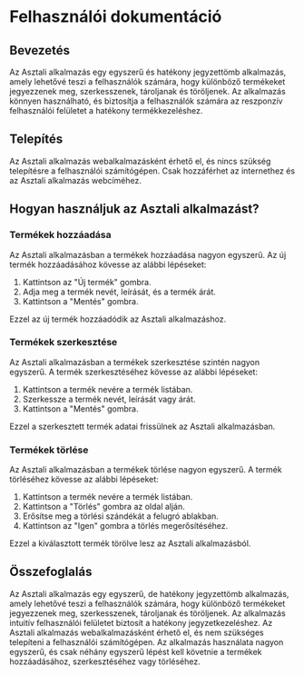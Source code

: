 # Felhasználói dokumentáció

## Bevezetés

Az Asztali alkalmazás egy egyszerű és hatékony jegyzettömb alkalmazás, amely lehetővé teszi a felhasználók számára, hogy különböző termékeket jegyezzenek meg, szerkesszenek, tároljanak és töröljenek. Az alkalmazás könnyen használható, és biztosítja a felhasználók számára az reszponzív felhasználói felületet a hatékony termékkezeléshez.

## Telepítés

Az Asztali alkalmazás webalkalmazásként érhető el, és nincs szükség telepítésre a felhasználói számítógépen. Csak hozzáférhet az internethez és az Asztali alkalmazás webcíméhez.

## Hogyan használjuk az Asztali alkalmazást?

### Termékek hozzáadása

Az Asztali alkalmazásban a termékek hozzáadása nagyon egyszerű. Az új termék hozzáadásához kövesse az alábbi lépéseket:

1. Kattintson az "Új termék" gombra.
2. Adja meg a termék nevét, leírását, és a termék árát.
3. Kattintson a "Mentés" gombra.

Ezzel az új termék hozzáadódik az Asztali alkalmazáshoz.

### Termékek szerkesztése

Az Asztali alkalmazásban a termékek szerkesztése szintén nagyon egyszerű. A termék szerkesztéséhez kövesse az alábbi lépéseket:

1. Kattintson a termék nevére a termék listában.
2. Szerkessze a termék nevét, leírását vagy árát.
3. Kattintson a "Mentés" gombra.

Ezzel a szerkesztett termék adatai frissülnek az Asztali alkalmazásban.

### Termékek törlése

Az Asztali alkalmazásban a termékek törlése nagyon egyszerű. A termék törléséhez kövesse az alábbi lépéseket:

1. Kattintson a termék nevére a termék listában.
2. Kattintson a "Törlés" gombra az oldal alján.
3. Erősítse meg a törlési szándékát a felugró ablakban.
4. Kattintson az "Igen" gombra a törlés megerősítéséhez.

Ezzel a kiválasztott termék törölve lesz az Asztali alkalmazásból.

## Összefoglalás

Az Asztali alkalmazás egy egyszerű, de hatékony jegyzettömb alkalmazás, amely lehetővé teszi a felhasználók számára, hogy különböző termékeket jegyezzenek meg, szerkesszenek, tároljanak és töröljenek. Az alkalmazás intuitív felhasználói felületet biztosít a hatékony jegyzetkezeléshez. Az Asztali alkalmazás webalkalmazásként érhető el, és nem szükséges telepíteni a felhasználói számítógépen. Az alkalmazás használata nagyon egyszerű, és csak néhány egyszerű lépést kell követnie a termékek hozzáadásához, szerkesztéséhez vagy törléséhez.